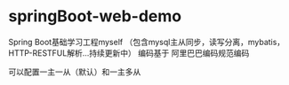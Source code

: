 # springBoot-web-demo
Spring Boot基础学习工程myself （包含mysql主从同步，读写分离，mybatis，HTTP-RESTFUL解析...持续更新中） 编码基于 阿里巴巴编码规范编码

可以配置一主一从（默认）和一主多从
